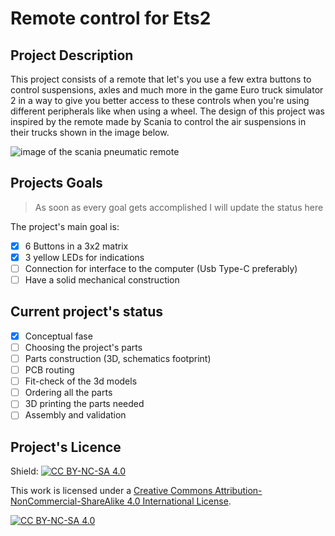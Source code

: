 ﻿# Remote control for Ets2

## Project Description
This project consists of a remote that let's you use a few extra buttons to control suspensions, axles and much more in the game Euro truck simulator 2 in a way to give you better access to these controls when you're using different peripherals like when using a wheel.
The design of this project was inspired by the remote made by Scania to control the air suspensions in their trucks shown in the image below.

![image of the scania pneumatic remote](https://www.trucksnl.com/pictures/ad-7001640-9c061b9b960914da/camion_della_gru_scania_r144_6x2_crane_fassi_f175a_dot_24_manual_full_air_crane_with_remote_1997_7001640-18.jpg)

## Projects Goals

> As soon as every goal gets accomplished I will update the status here

The project's main goal is:

 - [x]  6 Buttons in a 3x2 matrix
 - [x] 3 yellow LEDs for indications
 - [ ] Connection for interface to the computer (Usb Type-C preferably)
 - [ ] Have a solid mechanical construction
 ## Current project's status
 
 - [x] Conceptual fase
 - [ ] Choosing the project's parts
 - [ ] Parts construction (3D, schematics footprint)
 - [ ] PCB routing
 - [ ] Fit-check of the 3d models
 - [ ] Ordering all the parts
 - [ ] 3D printing the parts needed
 - [ ] Assembly and validation

## Project's Licence
Shield: [![CC BY-NC-SA 4.0][cc-by-nc-sa-shield]][cc-by-nc-sa]

This work is licensed under a
[Creative Commons Attribution-NonCommercial-ShareAlike 4.0 International License][cc-by-nc-sa].

[![CC BY-NC-SA 4.0][cc-by-nc-sa-image]][cc-by-nc-sa]

[cc-by-nc-sa]: http://creativecommons.org/licenses/by-nc-sa/4.0/
[cc-by-nc-sa-image]: https://licensebuttons.net/l/by-nc-sa/4.0/88x31.png
[cc-by-nc-sa-shield]: https://img.shields.io/badge/License-CC%20BY--NC--SA%204.0-lightgrey.svg


